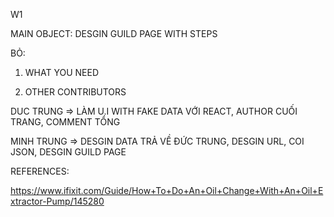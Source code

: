 W1

MAIN OBJECT: DESGIN GUILD PAGE WITH STEPS

BỎ:

1. WHAT YOU NEED

2. OTHER CONTRIBUTORS

DUC TRUNG => LÀM U.I WITH FAKE DATA VỚI REACT, AUTHOR CUỐI TRANG, COMMENT TỔNG

MINH TRUNG => DESGIN DATA TRẢ VỀ ĐỨC TRUNG, DESGIN URL, COI JSON, DESGIN GUILD PAGE

REFERENCES:

https://www.ifixit.com/Guide/How+To+Do+An+Oil+Change+With+An+Oil+Extractor-Pump/145280
